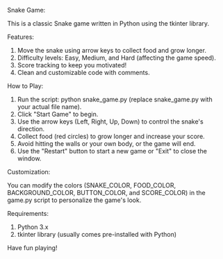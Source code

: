 Snake Game:

This is a classic Snake game written in Python using the tkinter library.

Features:

1. Move the snake using arrow keys to collect food and grow longer.
2. Difficulty levels: Easy, Medium, and Hard (affecting the game speed).
3. Score tracking to keep you motivated!
4. Clean and customizable code with comments.

How to Play:

1. Run the script: python snake_game.py (replace snake_game.py with your actual file name).
2. Click "Start Game" to begin.
3. Use the arrow keys (Left, Right, Up, Down) to control the snake's direction.
4. Collect food (red circles) to grow longer and increase your score.
5. Avoid hitting the walls or your own body, or the game will end.
6. Use the "Restart" button to start a new game or "Exit" to close the window.

Customization:

You can modify the colors (SNAKE_COLOR, FOOD_COLOR, BACKGROUND_COLOR, BUTTON_COLOR, and SCORE_COLOR) in the game.py script to personalize the game's look.

Requirements:

1. Python 3.x
2. tkinter library (usually comes pre-installed with Python)

Have fun playing!